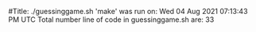 #Title:
./guessinggame.sh
'make' was run on:
Wed 04 Aug 2021 07:13:43 PM UTC
Total number line of code in guessinggame.sh are:
33
